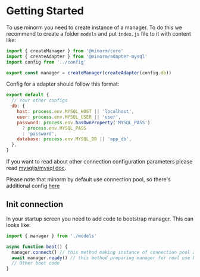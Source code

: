 # Getting Started

To use minorm you need to create instance of a manager. To do this we recommend to create a folder `models` and put `index.js` file to it with content like:

```js
import { createManager } from '@minorm/core'
import { createAdapter } from '@minorm/adapter-mysql'
import config from '../config'

export const manager = createManager(createAdapter(config.db))
```

Config for a adapter should follow this format:

```js
export default {
  // Your other configs
  db: {
    host: process.env.MYSQL_HOST || 'localhost',
    user: process.env.MYSQL_USER || 'user',
    password: process.env.hasOwnProperty('MYSQL_PASS')
      ? process.env.MYSQL_PASS
      : 'password',
    database: process.env.MYSQL_DB || 'app_db',
  },
}
```

If you want to read about other connection configuration parameters please read [mysqljs/mysql doc](https://github.com/mysqljs/mysql#connection-options).

Please note that minorm by default use connection pool, so there's additional config [here](https://github.com/mysqljs/mysql#pool-options)

## Init connection

In your startup screen you need to add code to bootstrap manager. This can looks like:

```js
import { manager } from './models'

async function boot() {
  manager.connect() // this method making instance of connection pool and put configuration to it
  await manager.ready() // this method preparing manager for real use by loading metadata
  // Other boot code
}
```
